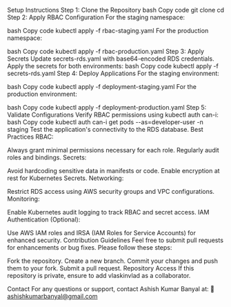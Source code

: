 Setup Instructions
Step 1: Clone the Repository
bash
Copy code
git clone <repository-url>
cd <repository-directory>
Step 2: Apply RBAC Configuration
For the staging namespace:

bash
Copy code
kubectl apply -f rbac-staging.yaml
For the production namespace:

bash
Copy code
kubectl apply -f rbac-production.yaml
Step 3: Apply Secrets
Update secrets-rds.yaml with base64-encoded RDS credentials.
Apply the secrets for both environments:
bash
Copy code
kubectl apply -f secrets-rds.yaml
Step 4: Deploy Applications
For the staging environment:

bash
Copy code
kubectl apply -f deployment-staging.yaml
For the production environment:

bash
Copy code
kubectl apply -f deployment-production.yaml
Step 5: Validate Configurations
Verify RBAC permissions using kubectl auth can-i:
bash
Copy code
kubectl auth can-i get pods --as=developer-user -n staging
Test the application's connectivity to the RDS database.
Best Practices
RBAC:

Always grant minimal permissions necessary for each role.
Regularly audit roles and bindings.
Secrets:

Avoid hardcoding sensitive data in manifests or code.
Enable encryption at rest for Kubernetes Secrets.
Networking:

Restrict RDS access using AWS security groups and VPC configurations.
Monitoring:

Enable Kubernetes audit logging to track RBAC and secret access.
IAM Authentication (Optional):

Use AWS IAM roles and IRSA (IAM Roles for Service Accounts) for enhanced security.
Contribution Guidelines
Feel free to submit pull requests for enhancements or bug fixes. Please follow these steps:

Fork the repository.
Create a new branch.
Commit your changes and push them to your fork.
Submit a pull request.
Repository Access
If this repository is private, ensure to add vlaskinvlad as a collaborator.

Contact
For any questions or support, contact Ashish Kumar Banyal at:
📧 ashishkumarbanyal@gmail.com
